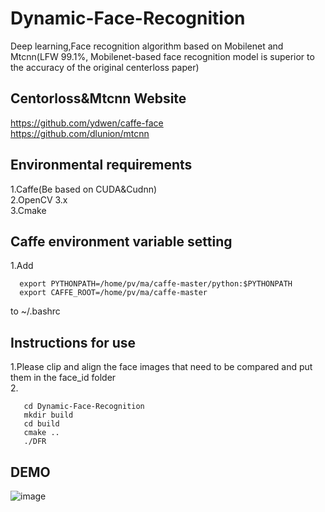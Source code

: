 # Dynamic-Face-Recognition
Deep learning,Face recognition algorithm based on Mobilenet and Mtcnn(LFW 99.1%, Mobilenet-based face recognition model is superior to the accuracy of the original centerloss paper)

## Centorloss&Mtcnn Website
https://github.com/ydwen/caffe-face<br>
https://github.com/dlunion/mtcnn<br>

## Environmental requirements
1.Caffe(Be based on CUDA&Cudnn)<br>2.OpenCV 3.x<br>3.Cmake<br>

## Caffe environment variable setting
1.Add 
  ```
    export PYTHONPATH=/home/pv/ma/caffe-master/python:$PYTHONPATH
    export CAFFE_ROOT=/home/pv/ma/caffe-master
  ```
  to ~/.bashrc
  
## Instructions for use
1.Please clip and align the face images that need to be compared and put them in the face_id folder<br>
2.
```
   cd Dynamic-Face-Recognition
   mkdir build
   cd build
   cmake ..
   ./DFR
```
## DEMO
![image](https://github.com/maxuehao/Dynamic-Face-Recognition/blob/master/demo.png)
